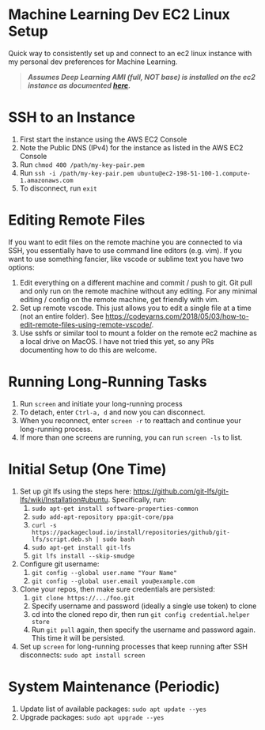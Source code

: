 # Machine Learning Dev EC2 Linux Setup
Quick way to consistently set up and connect to an ec2 linux instance with my personal dev preferences for Machine Learning.

> **_Assumes Deep Learning AMI (full, NOT base) is installed on the ec2 instance as documented [here](https://aws.amazon.com/blogs/machine-learning/get-started-with-deep-learning-using-the-aws-deep-learning-ami/)._**

# SSH to an Instance

1. First start the instance using the AWS EC2 Console
2. Note the Public DNS (IPv4) for the instance as listed in the AWS EC2 Console
3. Run ``chmod 400 /path/my-key-pair.pem``
4. Run ``ssh -i /path/my-key-pair.pem ubuntu@ec2-198-51-100-1.compute-1.amazonaws.com``
5. To disconnect, run ``exit``

# Editing Remote Files

If you want to edit files on the remote machine you are connected to via SSH, you essentially have to use command line editors (e.g. vim). If you want to use something fancier, like vscode or sublime text you have two options:
1. Edit everything on a different machine and commit / push to git. Git pull and only run on the remote machine without any editing. For any minimal editing / config on the remote machine, get friendly with vim.
2. Set up remote vscode. This just allows you to edit a single file at a time (not an entire folder). See https://codeyarns.com/2018/05/03/how-to-edit-remote-files-using-remote-vscode/​​.
3. Use sshfs or similar tool to mount a folder on the remote ec2 machine as a local drive on MacOS. I have not tried this yet, so any PRs documenting how to do this are welcome.

# Running Long-Running Tasks
1. Run ``screen`` and initiate your long-running process
2. To detach, enter ``Ctrl-a, d`` and now you can disconnect.
3. When you reconnect, enter ``screen -r`` to reattach and continue your long-running process.
4. If more than one screens are running, you can run ``screen -ls`` to list.

# Initial Setup (One Time)

1. Set up git lfs using the steps here: https://github.com/git-lfs/git-lfs/wiki/Installation#ubuntu. Specifically, run:
    1. ``sudo apt-get install software-properties-common``
    2. ``sudo add-apt-repository ppa:git-core/ppa``
    3. ``curl -s https://packagecloud.io/install/repositories/github/git-lfs/script.deb.sh | sudo bash``
    4. ``sudo apt-get install git-lfs``
    5. ``git lfs install --skip-smudge``
2. Configure git username:
    1. ``git config --global user.name "Your Name"``
    2. ``git config --global user.email you@example.com``
2. Clone your repos, then make sure credentials are persisted:
    1. ``git clone https://.../foo.git``
    2. Specify username and password (ideally a single use token) to clone
    3. cd into the cloned repo dir, then run ``git config credential.helper store``
    4. Run ``git pull`` again, then specify the username and password again. This time it will be persisted.
3. Set up ``screen`` for long-running processes that keep running after SSH disconnects: ``sudo apt install screen``

# System Maintenance (Periodic)

1. Update list of available packages: ``sudo apt update --yes``
2. Upgrade packages: ``sudo apt upgrade --yes``

